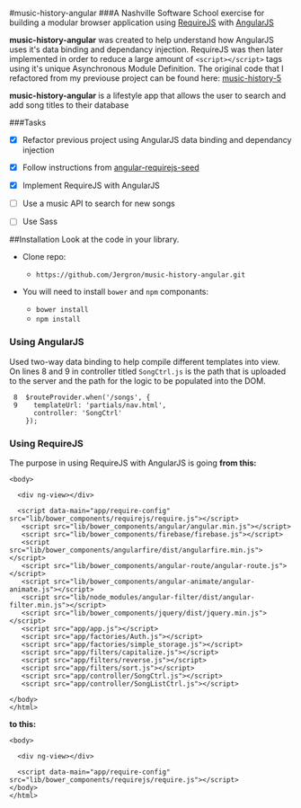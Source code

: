 #music-history-angular
###A Nashville Software School exercise for building a modular browser application using [RequireJS](http://requirejs.org) with [AngularJS](https://docs.angularjs.org/guide/introduction)

**music-history-angular** was created to help understand how AngularJS uses it's data binding and dependancy injection. 
RequireJS was then later implemented in order to reduce a large amount of ```<script></script>``` tags using it's unique Asynchronous Module Definition.
The original code that I refactored from my previouse project can be found here: [music-history-5](https://github.com/Jergron/music-history-5)

**music-history-angular**  is a lifestyle app that allows the user to search and add song titles to their database

###Tasks
- [x] Refactor previous project using AngularJS data binding and dependancy injection 
- [x] Follow instructions from [angular-requirejs-seed](https://github.com/tnajdek/angular-requirejs-seed)
- [x] Implement RequireJS with AngularJS
- [ ] Use a music API to search for new songs
- [ ] Use Sass


##Installation
Look at the code in your library. 
* Clone repo: 
  * ``` https://github.com/Jergron/music-history-angular.git ```

* You will need to install ``bower``  and ``npm`` componants: 
  * ``` bower install ``` 
  * ``` npm install ```

### Using AngularJS
Used two-way data binding to help compile different templates into view. On lines 8 and 9 in controller titled ``SongCtrl.js`` is the path that is uploaded to the server and the path for the logic to be populated into the DOM.
```
 8  $routeProvider.when('/songs', {
 9    templateUrl: 'partials/nav.html',
      controller: 'SongCtrl'
    });
  ```

### Using RequireJS
The purpose in using RequireJS with AngularJS is going __from this:__
```
<body>

  <div ng-view></div>

  <script data-main="app/require-config" src="lib/bower_components/requirejs/require.js"></script>
   <script src="lib/bower_components/angular/angular.min.js"></script>
   <script src="lib/bower_components/firebase/firebase.js"></script>
   <script src="lib/bower_components/angularfire/dist/angularfire.min.js"></script>
   <script src="lib/bower_components/angular-route/angular-route.js"></script>
   <script src="lib/bower_components/angular-animate/angular-animate.js"></script>
   <script src="lib/node_modules/angular-filter/dist/angular-filter.min.js"></script>
   <script src="lib/bower_components/jquery/dist/jquery.min.js"></script>
   <script src="app/app.js"></script>
   <script src="app/factories/Auth.js"></script>
   <script src="app/factories/simple_storage.js"></script>
   <script src="app/filters/capitalize.js"></script>
   <script src="app/filters/reverse.js"></script>
   <script src="app/filters/sort.js"></script>
   <script src="app/controller/SongCtrl.js"></script>
   <script src="app/controller/SongListCtrl.js"></script>

</body>
</html>

```
__to this:__
```
<body>

  <div ng-view></div>
  
  <script data-main="app/require-config" src="lib/bower_components/requirejs/require.js"></script>
</body>
</html>
```
